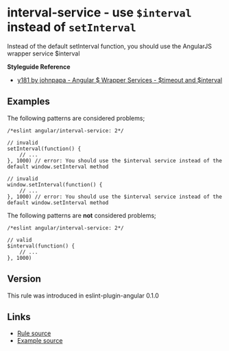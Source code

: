 <!-- WARNING: Generated documentation. Edit docs and examples in the rule and examples file ('rules/interval-service.js', 'examples/interval-service.js'). -->

# interval-service - use `$interval` instead of `setInterval`

Instead of the default setInterval function, you should use the AngularJS wrapper service $interval

**Styleguide Reference**

* [y181 by johnpapa - Angular $ Wrapper Services - $timeout and $interval](https://github.com/johnpapa/angular-styleguide/blob/master/a1/README.md#style-y181)

## Examples

The following patterns are considered problems;

    /*eslint angular/interval-service: 2*/

    // invalid
    setInterval(function() {
        // ...
    }, 1000) // error: You should use the $interval service instead of the default window.setInterval method

    // invalid
    window.setInterval(function() {
        // ...
    }, 1000) // error: You should use the $interval service instead of the default window.setInterval method

The following patterns are **not** considered problems;

    /*eslint angular/interval-service: 2*/

    // valid
    $interval(function() {
        // ...
    }, 1000)

## Version

This rule was introduced in eslint-plugin-angular 0.1.0

## Links

* [Rule source](../rules/interval-service.js)
* [Example source](../examples/interval-service.js)
